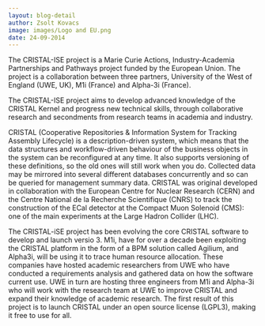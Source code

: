 ```yaml
---
layout: blog-detail
author: Zsolt Kovacs
image: images/Logo and EU.png
date: 24-09-2014
---
```


The CRISTAL-ISE project is a Marie Curie Actions, Industry-Academia Partnerships and Pathways
project funded by the European Union. The project is a collaboration between three partners, 
University of the West of England (UWE, UK), M1i (France) and Alpha-3i (France).

The CRISTAL-ISE project aims to develop advanced knowledge of the CRISTAL Kernel and progress
new technical skills, through collaborative research and secondments from research teams in
academia and industry. 

CRISTAL (Cooperative Repositories & Information System for Tracking Assembly Lifecycle) is a
description-driven system, which means that the data structures and workflow-driven behaviour
of the business objects in the system can be reconfigured at any time. It also supports versioning of
these definitions, so the old ones will still work when you do. Collected data may be mirrored into
several different databases concurrently and so can be queried for management summary data.
CRISTAL was original developed in collaboration with the European Centre for Nuclear Research
(CERN) and the Centre National de la Recherche Scientifique (CNRS) to track the construction of
the ECal detector at the Compact Muon Solenoid (CMS): one of the main experiments at the Large
Hadron Collider (LHC).


The CRISTAL-iSE project has been evolving the core CRISTAL software to develop and launch versio
3. M1i, have for over a decade been exploiting the CRISTAL platform in the form of a BPM solution
called Agilium, and Alpha3i, will be using it to trace human resource allocation. These companies
have hosted academic researchers from UWE who have conducted a requirements analysis and
gathered data on how the software current use. UWE in turn are hosting three engineers from M1i
and Alpha-3i who will work with the research team at UWE to improve CRISTAL and expand their
knowledge of academic research. The first result of this project is to launch CRISTAL under an open
source license (LGPL3), making it free to use for all.